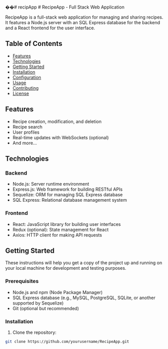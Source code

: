��#   r e c i p A p p 
 
 # RecipeApp - Full Stack Web Application

RecipeApp is a full-stack web application for managing and sharing recipes. It features a Node.js server with an SQL Express database for the backend and a React frontend for the user interface.

## Table of Contents

- [Features](#features)
- [Technologies](#technologies)
- [Getting Started](#getting-started)
- [Installation](#installation)
- [Configuration](#configuration)
- [Usage](#usage)
- [Contributing](#contributing)
- [License](#license)

## Features

- Recipe creation, modification, and deletion
- Recipe search 
- User profiles
- Real-time updates with WebSockets (optional)
- And more...

## Technologies

### Backend

- Node.js: Server runtime environment
- Express.js: Web framework for building RESTful APIs
- Sequelize: ORM for managing SQL Express database
- SQL Express: Relational database management system


### Frontend

- React: JavaScript library for building user interfaces
- Redux (optional): State management for React
- Axios: HTTP client for making API requests


## Getting Started

These instructions will help you get a copy of the project up and running on your local machine for development and testing purposes.

### Prerequisites

- Node.js and npm (Node Package Manager)
- SQL Express database (e.g., MySQL, PostgreSQL, SQLite, or another supported by Sequelize)
- Git (optional but recommended)

### Installation

1. Clone the repository:

```bash
git clone https://github.com/yourusername/RecipeApp.git

